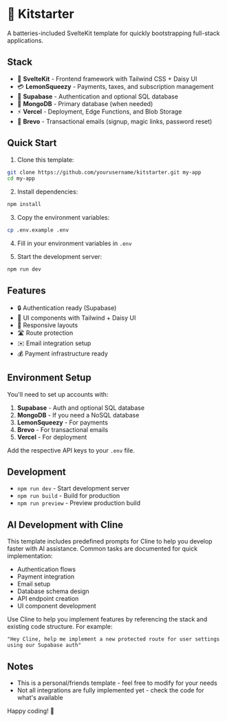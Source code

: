 # 🚀 Kitstarter

A batteries-included SvelteKit template for quickly bootstrapping full-stack applications.

## Stack

- 🎯 **SvelteKit** - Frontend framework with Tailwind CSS + Daisy UI
- 💳 **LemonSqueezy** - Payments, taxes, and subscription management
- 🔐 **Supabase** - Authentication and optional SQL database
- 🍃 **MongoDB** - Primary database (when needed)
- ⚡ **Vercel** - Deployment, Edge Functions, and Blob Storage
- 📧 **Brevo** - Transactional emails (signup, magic links, password reset)

## Quick Start

1. Clone this template:
```bash
git clone https://github.com/yourusername/kitstarter.git my-app
cd my-app
```

2. Install dependencies:
```bash
npm install
```

3. Copy the environment variables:
```bash
cp .env.example .env
```

4. Fill in your environment variables in `.env`

5. Start the development server:
```bash
npm run dev
```

## Features

- 🔒 Authentication ready (Supabase)
- 🎨 UI components with Tailwind + Daisy UI
- 📱 Responsive layouts
- 🛣️ Route protection
- ✉️ Email integration setup
- 💰 Payment infrastructure ready

## Environment Setup

You'll need to set up accounts with:

1. **Supabase** - Auth and optional SQL database
2. **MongoDB** - If you need a NoSQL database
3. **LemonSqueezy** - For payments
4. **Brevo** - For transactional emails
5. **Vercel** - For deployment

Add the respective API keys to your `.env` file.

## Development

- `npm run dev` - Start development server
- `npm run build` - Build for production
- `npm run preview` - Preview production build

## AI Development with Cline

This template includes predefined prompts for Cline to help you develop faster with AI assistance. Common tasks are documented for quick implementation:

- Authentication flows
- Payment integration
- Email setup
- Database schema design
- API endpoint creation
- UI component development

Use Cline to help you implement features by referencing the stack and existing code structure. For example:
```
"Hey Cline, help me implement a new protected route for user settings using our Supabase auth"
```

## Notes

- This is a personal/friends template - feel free to modify for your needs
- Not all integrations are fully implemented yet - check the code for what's available

Happy coding! 🚀
